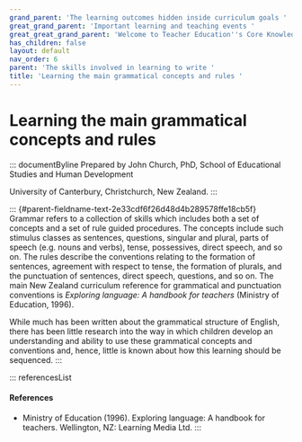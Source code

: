 ```yaml
---
grand_parent: 'The learning outcomes hidden inside curriculum goals '
great_grand_parent: 'Important learning and teaching events '
great_great_grand_parent: 'Welcome to Teacher Education''s Core Knowledge and Skills.'
has_children: false
layout: default
nav_order: 6
parent: 'The skills involved in learning to write '
title: 'Learning the main grammatical concepts and rules '
---
```

# Learning the main grammatical concepts and rules 


::: documentByline
Prepared by John Church, PhD, School of Educational Studies and Human
Development

University of Canterbury, Christchurch, New Zealand.
:::

::: {#parent-fieldname-text-2e33cdf6f26d48d4b289578ffe18cb5f}
Grammar refers to a collection of skills which includes both a set of
concepts and a set of rule guided procedures. The concepts include such
stimulus classes as sentences, questions, singular and plural, parts of
speech (e.g. nouns and verbs), tense, possessives, direct speech, and so
on. The rules describe the conventions relating to the formation of
sentences, agreement with respect to tense, the formation of plurals,
and the punctuation of sentences, direct speech, questions, and so on.
The main New Zealand curriculum reference for grammatical and
punctuation conventions is *Exploring language: A handbook for teachers*
(Ministry of Education, 1996).

While much has been written about the grammatical structure of English,
there has been little research into the way in which children develop an
understanding and ability to use these grammatical concepts and
conventions and, hence, little is known about how this learning should
be sequenced.
:::

::: referencesList
#### References

-   Ministry of Education (1996). Exploring language: A handbook for
    teachers. Wellington, NZ: Learning Media Ltd.
:::
